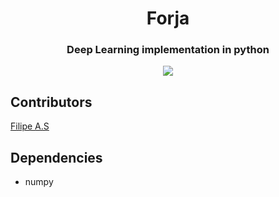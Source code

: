 <h1 align="center">Forja</h1>
<h3 align="center">Deep Learning implementation in python</h3>
<p align="center">
        <a href="https://github.com/filipeas/forja/releases/tag/0.0.1" alt="Version">
        <img src="https://img.shields.io/badge/version-0.0.1-green" /></a>
</p>

## Contributors
[Filipe A.S](https://github.com/filipeas)

## Dependencies

- numpy

